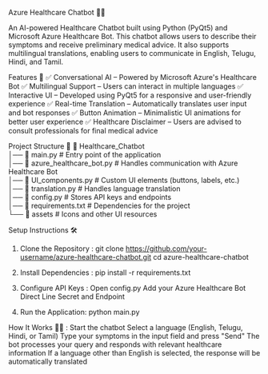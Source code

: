 Azure Healthcare Chatbot 🏥🤖

An AI-powered Healthcare Chatbot built using Python (PyQt5) and Microsoft Azure Healthcare Bot. This chatbot allows users to describe their symptoms and receive preliminary medical advice. It also supports multilingual translations, enabling users to communicate in English, Telugu, Hindi, and Tamil.

Features 🚀
✅ Conversational AI – Powered by Microsoft Azure's Healthcare Bot
✅ Multilingual Support – Users can interact in multiple languages
✅ Interactive UI – Developed using PyQt5 for a responsive and user-friendly experience
✅ Real-time Translation – Automatically translates user input and bot responses
✅ Button Animation – Minimalistic UI animations for better user experience
✅ Healthcare Disclaimer – Users are advised to consult professionals for final medical advice

Project Structure 📂
📁 Healthcare_Chatbot  
│── 📜 main.py                 # Entry point of the application  
│── 📜 azure_healthcare_bot.py  # Handles communication with Azure Healthcare Bot  
│── 📜 UI_components.py         # Custom UI elements (buttons, labels, etc.)  
│── 📜 translation.py           # Handles language translation  
│── 📜 config.py                # Stores API keys and endpoints  
│── 📜 requirements.txt         # Dependencies for the project  
└── 📁 assets                   # Icons and other UI resources  

Setup Instructions 🛠
1. Clone the Repository :
git clone https://github.com/your-username/azure-healthcare-chatbot.git
cd azure-healthcare-chatbot

2. Install Dependencies :
   pip install -r requirements.txt
   
3. Configure API Keys :
  Open config.py
  Add your Azure Healthcare Bot Direct Line Secret and Endpoint

4. Run the Application:
  python main.py

How It Works 🤖💬 :
  Start the chatbot
  Select a language (English, Telugu, Hindi, or Tamil)
  Type your symptoms in the input field and press "Send"
  The bot processes your query and responds with relevant healthcare information
  If a language other than English is selected, the response will be automatically translated
